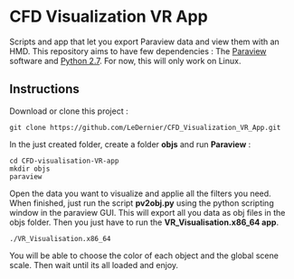 # CFD Visualization VR App
Scripts and app that let you export Paraview data and view them with an HMD.
This repository aims to have few dependencies : The [Paraview](https://www.paraview.org/) software and [Python 2.7](https://www.python.org/). For now, this will only work on Linux.

## Instructions

Download or clone this project :

```user
git clone https://github.com/LeDernier/CFD_Visualization_VR_App.git
```

In the just created folder, create a folder **objs** and run **Paraview** :

```user
cd CFD-visualisation-VR-app
mkdir objs
paraview
```

Open the data you want to visualize and applie all the filters you need. When finished, just run the script **pv2obj.py** using the python scripting window in the paraview GUI.
This will export all you data as obj files in the objs folder.
Then you just have to run the **VR_Visualisation.x86_64 app**.

```user
./VR_Visualisation.x86_64
```

You will be able to choose the color of each object and the global scene scale. Then wait until its all loaded and enjoy.
